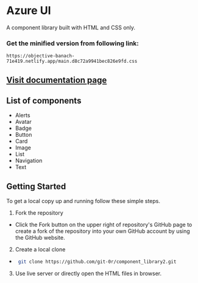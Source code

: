 # Azure UI

A component library built with HTML and CSS only.

### Get the minified version from following link:

```
https://objective-banach-71e419.netlify.app/main.d8c72a9941bec826e9fd.css
```

## [Visit documentation page]()

## List of components

- Alerts
- Avatar
- Badge
- Button
- Card
- Image
- List
- Navigation
- Text

## Getting Started

To get a local copy up and running follow these simple steps.

1. Fork the repository

- Click the Fork button on the upper right of repository's GitHub page to create a fork of the repository into your own GitHub account by using the GitHub website.

2. Create a local clone

- ```sh
   git clone https://github.com/git-0r/component_library2.git
  ```

3. Use live server or directly open the HTML files in browser.
